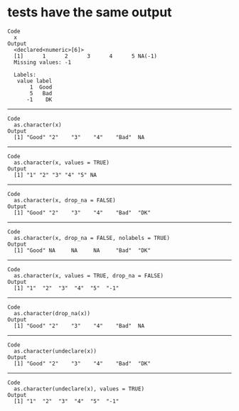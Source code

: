# tests have the same output

    Code
      x
    Output
      <declared<numeric>[6]>
      [1]      1      2      3      4      5 NA(-1)
      Missing values: -1
      
      Labels:
       value label
           1  Good
           5   Bad
          -1    DK

---

    Code
      as.character(x)
    Output
      [1] "Good" "2"    "3"    "4"    "Bad"  NA    

---

    Code
      as.character(x, values = TRUE)
    Output
      [1] "1" "2" "3" "4" "5" NA 

---

    Code
      as.character(x, drop_na = FALSE)
    Output
      [1] "Good" "2"    "3"    "4"    "Bad"  "DK"  

---

    Code
      as.character(x, drop_na = FALSE, nolabels = TRUE)
    Output
      [1] "Good" NA     NA     NA     "Bad"  "DK"  

---

    Code
      as.character(x, values = TRUE, drop_na = FALSE)
    Output
      [1] "1"  "2"  "3"  "4"  "5"  "-1"

---

    Code
      as.character(drop_na(x))
    Output
      [1] "Good" "2"    "3"    "4"    "Bad"  NA    

---

    Code
      as.character(undeclare(x))
    Output
      [1] "Good" "2"    "3"    "4"    "Bad"  "DK"  

---

    Code
      as.character(undeclare(x), values = TRUE)
    Output
      [1] "1"  "2"  "3"  "4"  "5"  "-1"

